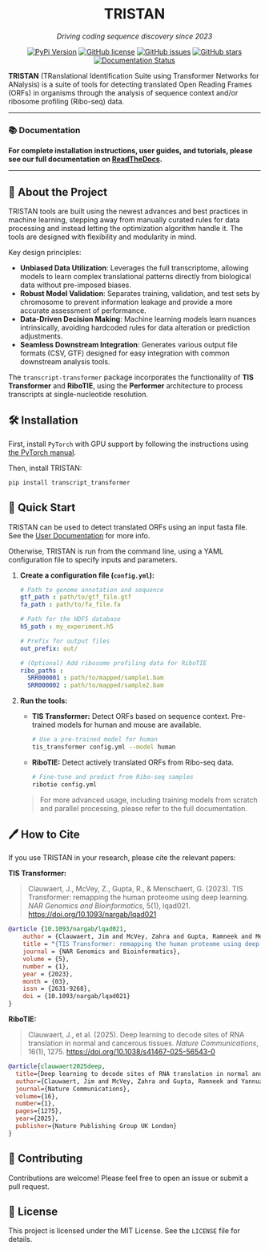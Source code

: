 <div align="center">
<h1>TRISTAN</h1> 

*Driving coding sequence discovery since 2023*

[![PyPi Version](https://img.shields.io/pypi/v/transcript-transformer.svg)](https://pypi.python.org/pypi/transcript-transformer/)
[![GitHub license](https://img.shields.io/github/license/TRISTAN-ORF/transcript_transformer)](https://github.com/TRISTAN-ORF/transcript_transformer/blob/main/LICENSE.md)
[![GitHub issues](https://img.shields.io/github/issues/TRISTAN-ORF/transcript_transformer)](https://github.com/TRISTAN-ORF/transcript_transformer/issues)
[![GitHub stars](https://img.shields.io/github/stars/TRISTAN-ORF/transcript_transformer)](https://github.com/TRISTAN-ORF/transcript_transformer/stargazers)
[![Documentation Status](https://readthedocs.org/projects/tristan-orf/badge/?version=latest)](https://tristan-orf.readthedocs.io/en/latest/?badge=latest)
</div>

**TRISTAN** (TRanslational Identification Suite using Transformer Networks for ANalysis) is a suite of tools for detecting translated Open Reading Frames (ORFs) in organisms through the analysis of sequence context and/or ribosome profiling (Ribo-seq) data.

---

### 📚 Documentation

**For complete installation instructions, user guides, and tutorials, please see our full documentation on [ReadTheDocs](https://transcript-transformer.readthedocs.io/en/latest/).**

---

## 👋 About the Project

TRISTAN tools are built using the newest advances and best practices in machine learning, stepping away from manually curated rules for data processing and instead letting the optimization algorithm handle it. The tools are designed with flexibility and modularity in mind.

Key design principles:

*   **Unbiased Data Utilization**: Leverages the full transcriptome, allowing models to learn complex translational patterns directly from biological data without pre-imposed biases.
*   **Robust Model Validation**: Separates training, validation, and test sets by chromosome to prevent information leakage and provide a more accurate assessment of performance.
*   **Data-Driven Decision Making**: Machine learning models learn nuances intrinsically, avoiding hardcoded rules for data alteration or prediction adjustments.
*   **Seamless Downstream Integration**: Generates various output file formats (CSV, GTF) designed for easy integration with common downstream analysis tools.

The `transcript-transformer` package incorporates the functionality of **TIS Transformer** and **RiboTIE**, using the **Performer** architecture to process transcripts at single-nucleotide resolution.

## 🛠️ Installation

First, install `PyTorch` with GPU support by following the instructions using [the PyTorch manual](https://pytorch.org/get-started/locally/).

Then, install TRISTAN:
```bash
pip install transcript_transformer
```

## 📖 Quick Start

TRISTAN can be used to detect translated ORFs using an input fasta file. See the [User Documentation](https://transcript-transformer.readthedocs.io/en/latest/getting_started.html#tis-transformer-fa-sequence) for more info.

Otherwise, TRISTAN is run from the command line, using a YAML configuration file to specify inputs and parameters.

1.  **Create a configuration file (`config.yml`):**

    ```yaml
    # Path to genome annotation and sequence
    gtf_path : path/to/gtf_file.gtf
    fa_path : path/to/fa_file.fa
    
    # Path for the HDF5 database
    h5_path : my_experiment.h5
    
    # Prefix for output files
    out_prefix: out/
    
    # (Optional) Add ribosome profiling data for RiboTIE
    ribo_paths :
      SRR000001 : path/to/mapped/sample1.bam
      SRR000002 : path/to/mapped/sample2.bam
    ```

2.  **Run the tools:**

    *   **TIS Transformer:** Detect ORFs based on sequence context. Pre-trained models for human and mouse are available.

        ```bash
        # Use a pre-trained model for human
        tis_transformer config.yml --model human
        ```

    *   **RiboTIE:** Detect actively translated ORFs from Ribo-seq data.

        ```bash
        # Fine-tune and predict from Ribo-seq samples
        ribotie config.yml
        ```

    > For more advanced usage, including training models from scratch and parallel processing, please refer to the full documentation.

## 🖊️ How to Cite

If you use TRISTAN in your research, please cite the relevant papers:

**TIS Transformer:**
> Clauwaert, J., McVey, Z., Gupta, R., & Menschaert, G. (2023). TIS Transformer: remapping the human proteome using deep learning. *NAR Genomics and Bioinformatics*, 5(1), lqad021. https://doi.org/10.1093/nargab/lqad021

```bibtex
@article {10.1093/nargab/lqad021,
    author = {Clauwaert, Jim and McVey, Zahra and Gupta, Ramneek and Menschaert, Gerben},
    title = "{TIS Transformer: remapping the human proteome using deep learning}",
    journal = {NAR Genomics and Bioinformatics},
    volume = {5},
    number = {1},
    year = {2023},
    month = {03},
    issn = {2631-9268},
    doi = {10.1093/nargab/lqad021}
}
```

**RiboTIE:**
> Clauwaert, J., et al. (2025). Deep learning to decode sites of RNA translation in normal and cancerous tissues. *Nature Communications*, 16(1), 1275. https://doi.org/10.1038/s41467-025-56543-0

```bibtex
@article{clauwaert2025deep,
  title={Deep learning to decode sites of RNA translation in normal and cancerous tissues},
  author={Clauwaert, Jim and McVey, Zahra and Gupta, Ramneek and Yannuzzi, Ian and Basrur, Venkatesha and Nesvizhskii, Alexey I and Menschaert, Gerben and Prensner, John R},
  journal={Nature Communications},
  volume={16},
  number={1},
  pages={1275},
  year={2025},
  publisher={Nature Publishing Group UK London}
}
```

## 🤝 Contributing

Contributions are welcome! Please feel free to open an issue or submit a pull request.

## 📄 License

This project is licensed under the MIT License. See the `LICENSE` file for details.
